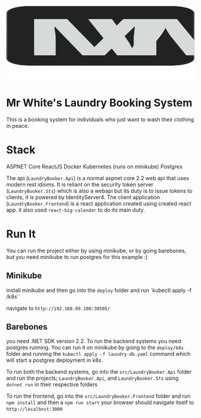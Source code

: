 <a href="https://github.com/Lutando/Entropy/"><img src="https://raw.githubusercontent.com/Lutando/Entropy/master/LaundryBooker/logo.svg?sanitize=true" width="100%" height="200"></a>

# Mr White's Laundry Booking System

This is a booking system for individuals who just want to wash their clothing in peace.

# Stack
ASPNET Core
ReactJS
Docker
Kubernetes (runs on minikube)
Postgres

The api (`LaundryBooker.Api`) is a normal aspnet core 2.2 web api that uses modern rest idioms. It is reliant on the security token server (`LaundryBooker.Sts`) which is also a webapi but its duty is to issue tokens to clients, it is powered by IdentityServer4. The client application (`LaundryBooker.Frontend`) is a react application created using created react app. it also used `react-big-calendar` to do its main duty.

# Run It

You can run the project either by using minikube, or by going barebones, but you need minikube to run postgres for this example :)

## Minikube
install minikube and then go into the `deploy` folder and run `kubectl apply -f /k8s``

navigate to `http://192.168.99.100:30505/`

## Barebones
you need .NET SDK version 2.2. To run the backend systems you need postgres running. You can run it on minikube by going to the `deploy/k8s` folder and running the `kubectl apply -f laundry-db.yaml` command which will start a postgres deployment in k8s.

To run both the backend systems, go into the `src/LaundryBooker.Api` folder and run the projects; `LaundryBooker.Api`, and `LaundryBooker.Sts` using `dotnet run` in their respective folders

To run the frontend, go into the `src/LaundryBooker.Frontend` folder and run `npm install` and then a `npm run start` your browser should navigate itself to `http://localhost:3000`

